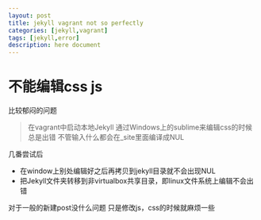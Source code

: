 ```yaml
---
layout: post
title: jekyll vagrant not so perfectly
categories: [jekyll,vagrant]
tags: [jekyll,error]
description: here document
---
```


# 不能编辑css js

比较郁闷的问题

> 在vagrant中启动本地Jekyll
通过Windows上的sublime来编辑css的时候总是出错
不管输入什么都会在_site里面编译成NUL

几番尝试后

- 在window上别处编辑好之后再拷贝到jekyll目录就不会出现NUL
- 把Jekyll文件夹转移到非virtualbox共享目录，即linux文件系统上编辑不会出错

对于一般的新建post没什么问题
只是修改js，css的时候就麻烦一些
